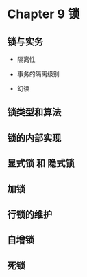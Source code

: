 # Chapter 9 锁

## 锁与实务

* 隔离性

* 事务的隔离级别

* 幻读

## 锁类型和算法

## 锁的内部实现

## 显式锁 和 隐式锁

## 加锁

## 行锁的维护

## 自增锁

## 死锁




